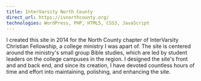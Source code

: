 ```yaml
---
title: InterVarsity North County
direct_url: https://ivnorthcounty.org/
technologies: WordPress, PHP, HTML5, CSS3, JavaScript
---
```


I created this site in 2014 for the North County chapter of InterVarsity
Christian Fellowship, a college ministry I was apart of. The site is centered
around the ministry's small group Bible studies, which are led by student
leaders on the college campuses in the region. I designed the site's front and
and back end, and since its creation, I have devoted countless hours of time and
effort into maintaining, polishing, and enhancing the site.
